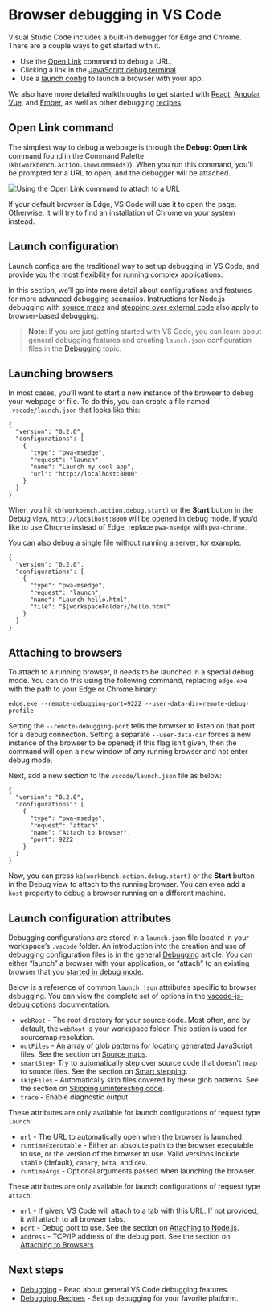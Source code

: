 Browser debugging in VS Code
============================

Visual Studio Code includes a built-in debugger for Edge and Chrome. There are a couple ways to get started with it.

-   Use the [Open Link](#open-link-command) command to debug a URL.
-   Clicking a link in the [JavaScript debug terminal](/docs/nodejs/nodejs-debugging.md#javascript-debug-terminal).
-   Use a [launch config](#launch-configuration) to launch a browser with your app.

We also have more detailed walkthroughs to get started with [React](/docs/nodejs/reactjs-tutorial), [Angular](/docs/nodejs/angular-tutorial), [Vue](/docs/nodejs/vuejs-tutorial), and [Ember](/docs/nodejs/emberjs-tutorial), as well as other debugging [recipes](/docs/nodejs/debugging-recipes).

Open Link command
-----------------

The simplest way to debug a webpage is through the **Debug: Open Link** command found in the Command Palette (`kb(workbench.action.showCommands)`). When you run this command, you’ll be prompted for a URL to open, and the debugger will be attached.

![Using the Open Link command to attach to a URL](images/browser-debugging/debug-open-link.gif)

If your default browser is Edge, VS Code will use it to open the page. Otherwise, it will try to find an installation of Chrome on your system instead.

Launch configuration
--------------------

Launch configs are the traditional way to set up debugging in VS Code, and provide you the most flexibility for running complex applications.

In this section, we’ll go into more detail about configurations and features for more advanced debugging scenarios. Instructions for Node.js debugging with [source maps](/docs/nodejs/nodejs-debugging.md#source-maps) and [stepping over external code](/docs/nodejs/nodejs-debugging.md#skipping-uninteresting-code) also apply to browser-based debugging.

> **Note**: If you are just getting started with VS Code, you can learn about general debugging features and creating `launch.json` configuration files in the [Debugging](/docs/editor/debugging.md) topic.

Launching browsers
------------------

In most cases, you’ll want to start a new instance of the browser to debug your webpage or file. To do this, you can create a file named `.vscode/launch.json` that looks like this:

    {
      "version": "0.2.0",
      "configurations": [
        {
          "type": "pwa-msedge",
          "request": "launch",
          "name": "Launch my cool app",
          "url": "http://localhost:8000"
        }
      ]
    }

When you hit `kb(workbench.action.debug.start)` or the **Start** button in the Debug view, `http://localhost:8000` will be opened in debug mode. If you’d like to use Chrome instead of Edge, replace `pwa-msedge` with `pwa-chrome`.

You can also debug a single file without running a server, for example:

    {
      "version": "0.2.0",
      "configurations": [
        {
          "type": "pwa-msedge",
          "request": "launch",
          "name": "Launch hello.html",
          "file": "${workspaceFolder}/hello.html"
        }
      ]
    }

Attaching to browsers
---------------------

To attach to a running browser, it needs to be launched in a special debug mode. You can do this using the following command, replacing `edge.exe` with the path to your Edge or Chrome binary:

    edge.exe --remote-debugging-port=9222 --user-data-dir=remote-debug-profile

Setting the `--remote-debugging-port` tells the browser to listen on that port for a debug connection. Setting a separate `--user-data-dir` forces a new instance of the browser to be opened; if this flag isn’t given, then the command will open a new window of any running browser and not enter debug mode.

Next, add a new section to the `vscode/launch.json` file as below:

    {
      "version": "0.2.0",
      "configurations": [
        {
          "type": "pwa-msedge",
          "request": "attach",
          "name": "Attach to browser",
          "port": 9222
        }
      ]
    }

Now, you can press `kb(workbench.action.debug.start)` or the **Start** button in the Debug view to attach to the running browser. You can even add a `host` property to debug a browser running on a different machine.

Launch configuration attributes
-------------------------------

Debugging configurations are stored in a `launch.json` file located in your workspace’s `.vscode` folder. An introduction into the creation and use of debugging configuration files is in the general [Debugging](/docs/editor/debugging.md#launch-configurations) article. You can either “launch” a browser with your application, or “attach” to an existing browser that you [started in debug mode](#attaching-to-browsers).

Below is a reference of common `launch.json` attributes specific to browser debugging. You can view the complete set of options in the [vscode-js-debug options](https://github.com/microsoft/vscode-js-debug/blob/main/OPTIONS.md) documentation.

-   `webRoot` - The root directory for your source code. Most often, and by default, the `webRoot` is your workspace folder. This option is used for sourcemap resolution.
-   `outFiles` - An array of glob patterns for locating generated JavaScript files. See the section on [Source maps](/docs/nodejs/nodejs-debugging.md#source-maps).
-   `smartStep`- Try to automatically step over source code that doesn’t map to source files. See the section on [Smart stepping](/docs/nodejs/nodejs-debugging.md#smart-stepping).
-   `skipFiles` - Automatically skip files covered by these glob patterns. See the section on [Skipping uninteresting code](/docs/nodejs/nodejs-debugging.md#skipping-uninteresting-code).
-   `trace` - Enable diagnostic output.

These attributes are only available for launch configurations of request type `launch`:

-   `url` - The URL to automatically open when the browser is launched.
-   `runtimeExecutable` - Either an absolute path to the browser executable to use, or the version of the browser to use. Valid versions include `stable` (default), `canary`, `beta`, and `dev`.
-   `runtimeArgs` - Optional arguments passed when launching the browser.

These attributes are only available for launch configurations of request type `attach`:

-   `url` - If given, VS Code will attach to a tab with this URL. If not provided, it will attach to all browser tabs.
-   `port` - Debug port to use. See the section on [Attaching to Node.js](/docs/nodejs/nodejs-debugging.md#attaching-to-browsers).
-   `address` - TCP/IP address of the debug port. See the section on [Attaching to Browsers](/docs/nodejs/nodejs-debugging.md#attaching-to-browsers).

Next steps
----------

-   [Debugging](/docs/editor/debugging.md) - Read about general VS Code debugging features.
-   [Debugging Recipes](/docs/nodejs/debugging-recipes.md) - Set up debugging for your favorite platform.
